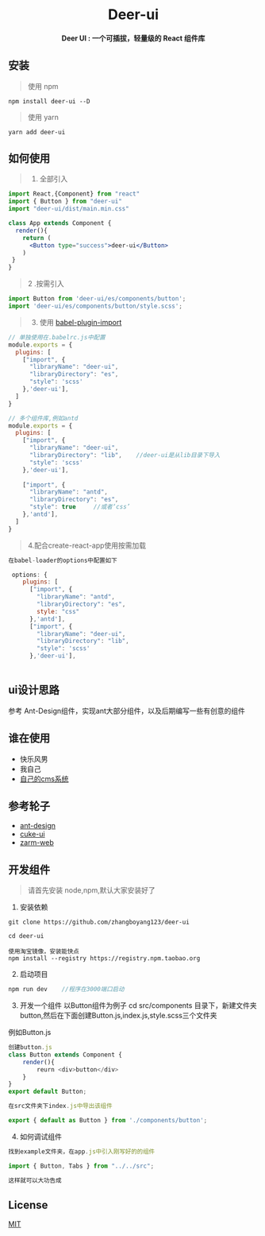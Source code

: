 <h1 align="center">
Deer-ui
</h1>

<h4 align="center">
Deer UI : 一个可插拔，轻量级的 React 组件库
</h4>



##  安装
> 使用 npm 
```
npm install deer-ui --D
```

> 使用 yarn
```
yarn add deer-ui
```

## 如何使用

> 1. 全部引入

```jsx
import React,{Component} from "react"
import { Button } from "deer-ui"
import "deer-ui/dist/main.min.css"

class App extends Component {
  render(){
    return (
      <Button type="success">deer-ui</Button>
    )
 }
}
```

> 2 .按需引入

```js
import Button from 'deer-ui/es/components/button';
import 'deer-ui/es/components/button/style.scss';
```

> 3. 使用 [babel-plugin-import](https://github.com/ant-design/babel-plugin-import)

```js
// 单独使用在.babelrc.js中配置
module.exports = {
  plugins: [
    ["import", {
      "libraryName": "deer-ui",
      "libraryDirectory": "es",
      "style": 'scss'
    },'deer-ui'], 
  ]
}

// 多个组件库,例如antd
module.exports = {
  plugins: [
    ["import", {
      "libraryName": "deer-ui",
      "libraryDirectory": "lib",    //deer-ui是从lib目录下导入
      "style": 'scss'               
    },'deer-ui'], 
    
    ["import", {
      "libraryName": "antd",
      "libraryDirectory": "es",
      "style": true     //或者‘css’
    },'antd'], 
  ]
}


```
> 4.配合create-react-app使用按需加载

```js
在babel-loader的options中配置如下

 options: {
    plugins: [
      ["import", {
        "libraryName": "antd",
        "libraryDirectory": "es",
        style: "css"
      },'antd'],
      ["import", {
        "libraryName": "deer-ui",
        "libraryDirectory": "lib",
        "style": 'scss'
      },'deer-ui'],
      
```

## ui设计思路

参考 Ant-Design组件，实现ant大部分组件，以及后期编写一些有创意的组件

## 谁在使用

- 快乐风男
- 我自己
- [自己的cms系统](https://www.webfamily.cn)

## 参考轮子

- [ant-design](https://github.com/ant-design/ant-design)
- [cuke-ui](https://github.com/cuke-ui/cuke-ui)
- [zarm-web](https://github.com/JeromeLin/zarm-web)


## 开发组件

> 请首先安装 node,npm,默认大家安装好了


1. 安装依赖

```
git clone https://github.com/zhangboyang123/deer-ui

cd deer-ui

使用淘宝镜像，安装能快点
npm install --registry https://registry.npm.taobao.org 

```
2. 启动项目

```js
npm run dev    //程序在3000端口启动
```
3. 开发一个组件
    以Button组件为例子  cd src/components 目录下，新建文件夹button,然后在下面创建Button.js,index.js,style.scss三个文件夹

例如Button.js
```js
创建button.js
class Button extends Component {
    render(){
        reurn <div>button</div>
    }
}
export default Button;

在src文件夹下index.js中导出该组件

export { default as Button } from './components/button';
```

4. 如何调试组件
```js
找到example文件夹，在app.js中引入刚写好的的组件

import { Button, Tabs } from "../../src";

这样就可以大功告成
```
##  License

[MIT](https://github.com/cuke-ui/cuke-ui/blob/master/LICENSE)

